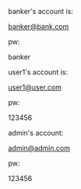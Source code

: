 banker's account is:

banker@bank.com

pw:

banker

user1's account is:

user1@user.com

pw: 

123456

admin's account:

admin@admin.com

pw:

123456